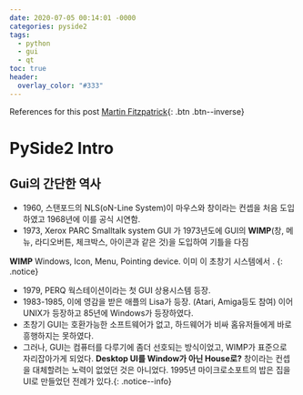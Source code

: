 ```yaml
---
date: 2020-07-05 00:14:01 -0000
categories: pyside2
tags:
  - python
  - gui
  - qt
toc: true
header:
  overlay_color: "#333"
---
```

References for this post
[Martin Fitzpatrick](www.learnpyqt.com){: .btn .btn--inverse}

# PySide2 Intro
## Gui의 간단한 역사
* 1960, 스탠포드의 NLS(oN-Line System)이 마우스와 창이라는 컨셉을 처음 도입하였고 1968년에 이를 공식 시연함.
* 1973, Xerox PARC Smalltalk system GUI 가 1973년도에 GUI의 **WIMP**(창, 메뉴, 라디오버튼, 체크박스, 아이콘과 같은 것)을 도입하여 기틀을 다짐

**WIMP** Windows, Icon, Menu, Pointing device. 이미 이 초창기 시스템에서 .
{: .notice}

* 1979, PERQ 웍스테이션이라는 첫 GUI 상용시스템 등장.
* 1983-1985, 이에 영감을 받은 애플의 Lisa가 등장. (Atari, Amiga등도 참여) 이어 UNIX가 등장하고 85년에 Windows가 등장하였다.
* 초창기 GUI는 호환가능한 소프트웨어가 없고, 하드웨어가 비싸 홈유저들에게 바로 흥행하지는 못하였다.
* 그러나, GUI는 컴퓨터를 다루기에 좀더 선호되는 방식이었고, WIMP가 표준으로 자리잡아가게 되었다.
**Desktop UI를 Window가 아닌 House로?** 창이라는 컨셉을 대체할려는 노력이 없었던 것은 아니었다. 1995년 마이크로소포트의 밥은 집을 UI로 만들었던 전례가 있다.{: .notice--info}


